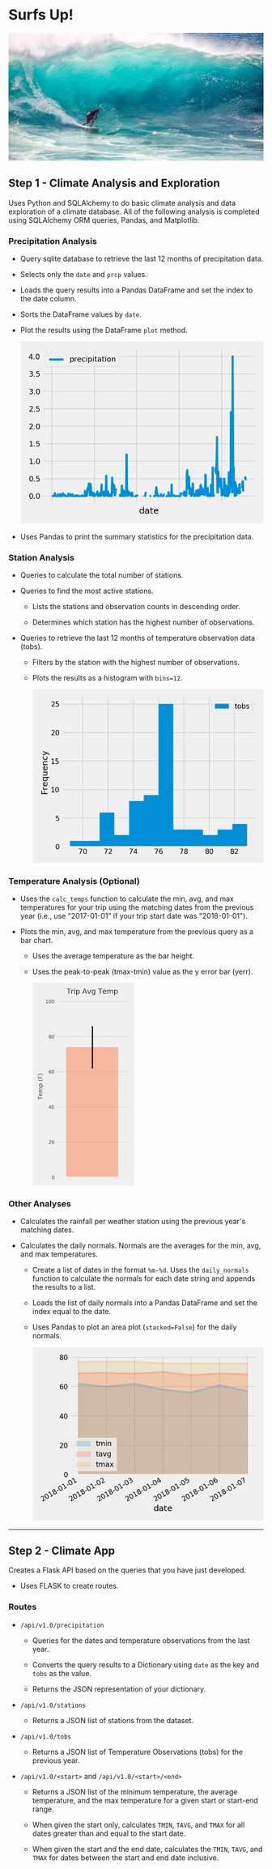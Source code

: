 # Surfs Up!

![surfs-up.jpeg](Images/surfs-up.jpeg)


## Step 1 - Climate Analysis and Exploration

Uses Python and SQLAlchemy to do basic climate analysis and data exploration of a climate database. All of the following analysis is completed using SQLAlchemy ORM queries, Pandas, and Matplotlib.


### Precipitation Analysis

* Query sqlite database to retrieve the last 12 months of precipitation data.

* Selects only the `date` and `prcp` values.

* Loads the query results into a Pandas DataFrame and set the index to the date column.

* Sorts the DataFrame values by `date`.

* Plot the results using the DataFrame `plot` method.

  ![precipitation](Images/precipitation.png)

* Uses Pandas to print the summary statistics for the precipitation data.

### Station Analysis

* Queries to calculate the total number of stations.

* Queries to find the most active stations.

  * Lists the stations and observation counts in descending order.

  * Determines which station has the highest number of observations.

* Queries to retrieve the last 12 months of temperature observation data (tobs).

  * Filters by the station with the highest number of observations.

  * Plots the results as a histogram with `bins=12`.

    ![station-histogram](Images/station-histogram.png)

### Temperature Analysis (Optional)

* Uses the `calc_temps` function to calculate the min, avg, and max temperatures for your trip using the matching dates from the previous year (i.e., use "2017-01-01" if your trip start date was "2018-01-01").

* Plots the min, avg, and max temperature from the previous query as a bar chart.

  * Uses the average temperature as the bar height.

  * Uses the peak-to-peak (tmax-tmin) value as the y error bar (yerr).

    ![temperature](Images/temperature.png)

### Other Analyses 

  * Calculates the rainfall per weather station using the previous year's matching dates.

* Calculates the daily normals. Normals are the averages for the min, avg, and max temperatures.

  * Create a list of dates in the format `%m-%d`. Uses the `daily_normals` function to calculate the normals for each date string and appends the results to a list.

  * Loads the list of daily normals into a Pandas DataFrame and set the index equal to the date.

  * Uses Pandas to plot an area plot (`stacked=False`) for the daily normals.

    ![daily-normals](Images/daily-normals.png)

- - -

## Step 2 - Climate App

Creates a Flask API based on the queries that you have just developed.

* Uses FLASK to create  routes.

### Routes

* `/api/v1.0/precipitation`

  * Queries for the dates and temperature observations from the last year.

  * Converts the query results to a Dictionary using `date` as the key and `tobs` as the value.

  * Returns the JSON representation of your dictionary.

* `/api/v1.0/stations`

  * Returns a JSON list of stations from the dataset.

* `/api/v1.0/tobs`

  * Returns a JSON list of Temperature Observations (tobs) for the previous year.

* `/api/v1.0/<start>` and `/api/v1.0/<start>/<end>`

  * Returns a JSON list of the minimum temperature, the average temperature, and the max temperature for a given start or start-end range.

  * When given the start only, calculates `TMIN`, `TAVG`, and `TMAX` for all dates greater than and equal to the start date.

  * When given the start and the end date, calculates the `TMIN`, `TAVG`, and `TMAX` for dates between the start and end date inclusive.


